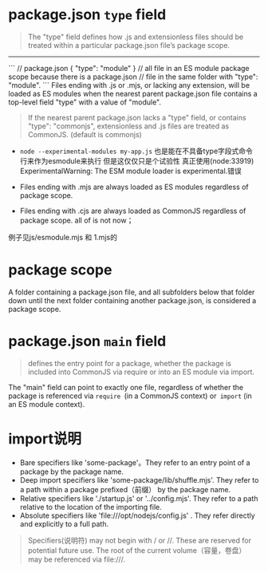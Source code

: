 # package.json `type` field
> The "type" field defines how .js and extensionless files should be treated within a particular package.json file’s package scope. 

<hr>
```
// package.json
{
  "type": "module"
}
// all  file in an ES module package scope because there is a package.json
// file in the same folder with "type": "module".
```
Files ending with .js or .mjs, or lacking any extension, will be loaded as ES modules when the nearest parent package.json file contains a top-level field "type" with a value of "module".


> If the nearest parent package.json lacks a "type" field, or contains "type": "commonjs", extensionless and .js files are treated as CommonJS. (default is commonjs)


- `node --experimental-modules my-app.js` 也是能在不具备type字段式命令行来作为esmodule来执行 但是这仅仅只是个试验性 真正使用(node:33919) ExperimentalWarning: The ESM module loader is experimental.错误

- Files ending with .mjs are always loaded as ES modules regardless of package scope.

- Files ending with .cjs are always loaded as CommonJS regardless of package scope.
all of is not now；

例子见js/esmodule.mjs 和 1.mjs的

# package scope
A folder containing a package.json file, and all subfolders below that folder down until the next folder containing another package.json, is considered a package scope. 

# package.json `main` field
> defines the entry point for a package, whether the package is included into CommonJS via require or into an ES module via import.

The "main" field can point to exactly one file, regardless of whether the package is referenced via `require `(in a CommonJS context) or` import` (in an ES module context).

# import说明
- Bare specifiers like 'some-package'。They refer to an entry point of a package by the package name.
- Deep import specifiers like 'some-package/lib/shuffle.mjs'. They refer to a path within a package prefixed（前缀） by the package name.
- Relative specifiers like './startup.js' or '../config.mjs'. They refer to a path relative to the location of the importing file.
- Absolute specifiers like 'file:///opt/nodejs/config.js' . They refer directly and explicitly to a full path.

> Specifiers(说明符) may not begin with / or //. These are reserved for potential future use. The root of the current volume（容量，卷盘） may be referenced via file:///.


